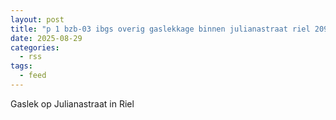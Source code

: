 ```yaml
---
layout: post
title: "p 1 bzb-03 ibgs overig gaslekkage binnen julianastraat riel 209342 207093"
date: 2025-08-29
categories: 
  - rss
tags: 
  - feed
---
```


Gaslek op Julianastraat in Riel
